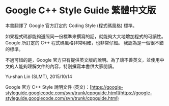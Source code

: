 # Google C++ Style Guide 繁體中文版

本書翻譯了 Google 官方訂定的 Coding Style (程式碼風格) 標準。

如果程式碼都能夠遵照同一份標準來撰寫的話，就能夠大大地增加程式的可讀性。 Google 所訂定的 C++ 程式碼風格非常明確，也非常仔細。 我認為是一個很不錯的標準。

不過可惜的是，Google 官方只有提供英文版的說明。為了讓不善英文，並使用中文的人能夠理解文件的內容，特別撰寫本書供大家閱讀。

Yu-shan Lin (SLMT), 2015/10/14

Google 官方 C++ Style 說明文件 (英文)：[https://google-styleguide.googlecode.com/svn/trunk/cppguide.html](https://google-styleguide.googlecode.com/svn/trunk/cppguide.html)
